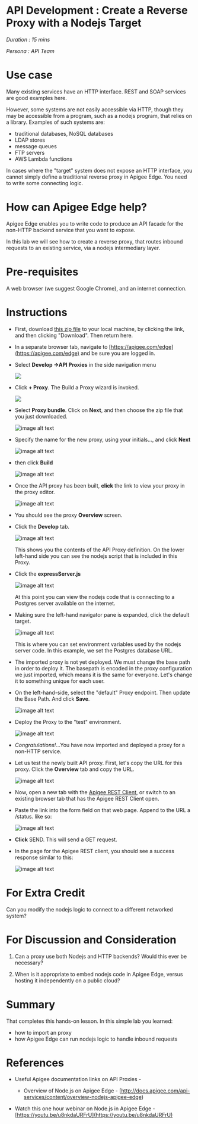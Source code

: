 # API Development : Create a Reverse Proxy with a Nodejs Target

*Duration : 15 mins*

*Persona : API Team*

# Use case

Many existing services have an HTTP interface. REST and SOAP services are good examples here.

However, some systems are not easily accessible via HTTP, though they may be accessible from a program, such as a nodejs program, that relies on a library. Examples of such systems are:

* traditional databases, NoSQL databases
* LDAP stores
* message queues
* FTP servers
* AWS Lambda functions

In cases where the "target" system does not expose an HTTP interface, you cannot simply define a traditional reverse proxy in Apigee Edge. You need to write some connecting logic.  

# How can Apigee Edge help?

Apigee Edge enables you to write code to produce an API facade for the non-HTTP backend service that you want to expose. 

In this lab we will see how to create a reverse proxy, that routes inbound requests to an existing service, via a nodejs intermediary layer.

# Pre-requisites

A web browser (we suggest Google Chrome), and an internet connection. 

# Instructions

* First, download [this zip file](./code/intro-nodejs-proxy-20170330.zip) to your local machine, by clicking the link, and then clicking "Download". Then return here.

* In a separate browser tab, navigate to [https://apigee.com/edge](https://apigee.com/edge) and be sure you are logged in.

* Select **Develop →API Proxies** in the side navigation menu

  ![](./media/Develop-Proxies.gif)

* Click **+ Proxy**. The Build a Proxy wizard is invoked.

  ![](./media/Plus-New-Proxy.gif)

* Select **Proxy bundle**. Click on **Next**, and then choose the zip file that you just downloaded.

  ![image alt text](./media/New-Proxy-Import-Bundle-Next.gif)

* Specify the name for the new proxy, using your initials..., and click **Next**

  ![image alt text](./media/use-your-initials-click-next.png)

* then click **Build**

  ![image alt text](./media/click-build.png)

* Once the API proxy has been built, **click** the link to view your proxy in the proxy editor. 

  ![image alt text](./media/view-the-imported-proxy.png)

* You should see the proxy **Overview** screen. 

* Click the **Develop** tab.

  ![image alt text](./media/click-the-develop-tab.png)

  This shows you the contents of the API Proxy definition.  On the lower left-hand side you can see
  the nodejs script that is included in this Proxy.

* Click the **expressServer.js**

  ![image alt text](./media/click-express-server.gif)

  At this point you can view the nodejs code that is connecting to a Postgres server available
  on the internet. 

* Making sure the left-hand navigator pane is expanded, click the default target.

  ![image alt text](./media/click-default-target.gif)

  This is where you can set environment variables used by the nodejs server code.
  In this example, we set the Postgres database URL. 


* The imported proxy is not yet deployed. We must change the
  base path in order to deploy it.  The basepath is encoded in the proxy configuration we just imported, which
  means it is the same for everyone. Let's change it to something unique for each user.  

* On the left-hand-side, select the "default" Proxy endpoint. Then update the Base Path. And click **Save**. 

  ![image alt text](./media/change-the-basepath.gif)

* Deploy the Proxy to the "test" environment. 

  ![image alt text](./media/deploy-the-proxy.gif)

* *Congratulations!*...You have now imported and deployed a proxy for a non-HTTP service.

* Let us test the newly built API proxy. First, let's copy the URL for this proxy.  Click the **Overview** tab and copy the URL. 

  ![image alt text](./media/copy-the-proxy-url.gif)


* Now, open a new tab with the [Apigee REST Client](https://apigee-rest-client.appspot.com/), or switch to an existing browser tab that has the Apigee REST Client open. 

* Paste the link into the form field on that web page.  Append to the URL a /status.  like so:

  ![image alt text](./media/Apigee_Rest_Client-paste-and-click-send.png)

* **Click** SEND. This will send a GET request.

* In the page for the Apigee REST client, you should see a success response similar to this:

  ![image alt text](./media/rest-client-good-response.png)

# For Extra Credit

Can you modify the nodejs logic to connect to a different networked system? 

# For Discussion and Consideration

1. Can a proxy use both Nodejs and HTTP backends?  Would this ever be necessary?

2. When is it appropriate to embed nodejs code in Apigee Edge, versus hosting it independently on a public cloud? 


# Summary

That completes this hands-on lesson. In this simple lab you learned:

* how to import an proxy
* how Apigee Edge can run nodejs logic to handle inbound requests

# References

* Useful Apigee documentation links on API Proxies - 

    * Overview of Node.js on Apigee Edge - [http://docs.apigee.com/api-services/content/overview-nodejs-apigee-edge)

* Watch this one hour webinar on Node.js in Apigee Edge - [https://youtu.be/u8nkdaURFrU](https://youtu.be/u8nkdaURFrU)



